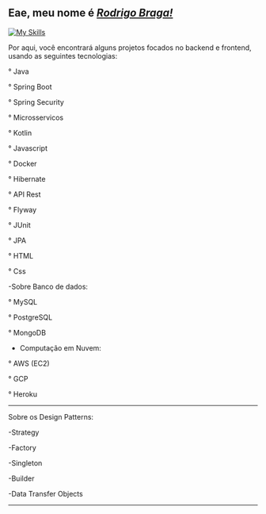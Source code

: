 
<h2> Eae, meu nome é <a href="https://www.linkedin.com/in/rodrigobraga0125/"><i>Rodrigo Braga!</i></a></h2>


[![My Skills](https://skillicons.dev/icons?i=java,spring,kotlin,javascript,aws,postgresql,mysql,docker,mongodb)](https://skillicons.dev)

Por aqui, você encontrará alguns projetos focados no backend e frontend, usando as seguintes tecnologias:

 <p> ° Java</p> 
 <p> ° Spring Boot</p>
 <p> ° Spring Security</p>
 <p> ° Microsservicos</p>
 <p> ° Kotlin</p>
 <p> ° Javascript</p>
 <p> ° Docker</p>
 <p> ° Hibernate</p>
 <p> ° API Rest</p>
 <p> ° Flyway</p>
 <p> ° JUnit</p>
 <p> ° JPA</p>
 <p> ° HTML </p>
 <p> ° Css </p>
 
 -Sobre Banco de dados:
 <p> ° MySQL</p>
 <p> ° PostgreSQL</p>
 <p> ° MongoDB</p>
 
 - Computação em Nuvem:
 <p> ° AWS (EC2)</p>
 <p> ° GCP </p>
 <p> ° Heroku</p>

<hr>

Sobre os Design Patterns:
<p>-Strategy</p>
<p>-Factory</p>
<p>-Singleton</p>
<p>-Builder</p>
<p>-Data Transfer Objects</p>

<hr>
